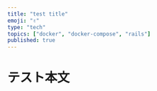 ```yaml
---
title: "test title"
emoji: "✌"
type: "tech"
topics: ["docker", "docker-compose", "rails"]
published: true
---
```


# テスト本文
